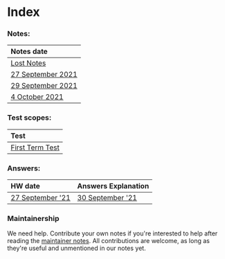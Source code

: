 # Index #

### Notes: ###

| Notes date|
| :------------------- | 
| [Lost Notes](/notes/LostNotes.md) |
| [27 September 2021](/notes/27Sep.md) |
| [29 September 2021](/notes/29Sep.md) |
| [4 October 2021](/notes/04Oct.md) |

### Test scopes: ###

| Test                 |
| :------------------- | 
| [First Term Test](/tests/FTT.md) |

### Answers: ###

| HW date                 | Answers Explanation |
| :------------------- | :------------------- | 
| [27 September '21](/answers/27Sep.md) | [30 September '21](/answers/exp-27Sep.md)



### Maintainership ###
We need help. Contribute your own notes if you're interested to help after reading the [maintainer notes](/MAINTAINERS.md). All contributions are welcome, as long as they're useful and unmentioned in our notes yet.
